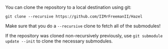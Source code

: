 You can clone the repository to a local destination using git:

`git clone --recursive https://github.com/IIMrFreemanII/Hazel`

Make sure that you do a `--recursive` clone to fetch all of the submodules!

If the repository was cloned non-recursively previously, use `git submodule update --init` to clone the necessary submodules.
